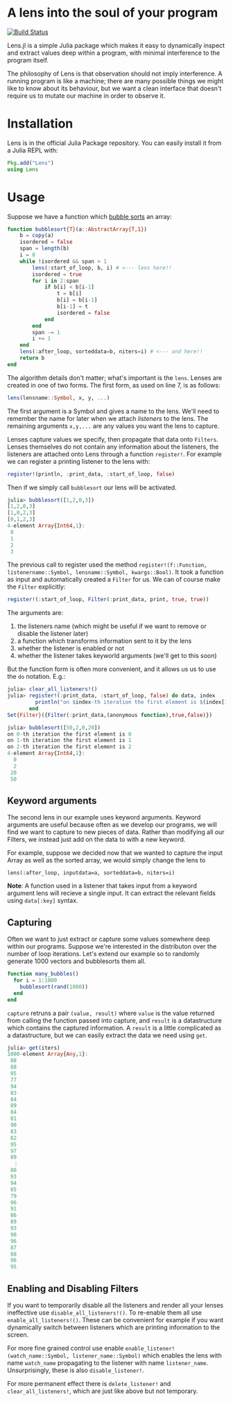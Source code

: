 # A lens into the soul of your program

[![Build Status](https://travis-ci.org/zenna/Lens.jl.svg?branch=master)](https://travis-ci.org/zenna/Lens.jl)

Lens.jl is a simple Julia package which makes it easy to dynamically inspect and extract values deep within a program, with minimal interference to the program itself.

The philosophy of Lens is that observation should not imply interference.  A running program is like a machine; there are many possible things we might like to know about its behaviour, but we want a clean interface that doesn't require us to mutate our machine in order to observe it.

# Installation

Lens is in the official Julia Package repository.  You can easily install it from a Julia REPL with:

```julia
Pkg.add("Lens")
using Lens
```

# Usage

Suppose we have a function which [bubble sorts](http://en.wikipedia.org/wiki/Bubble_sort) an array:

```julia
function bubblesort{T}(a::AbstractArray{T,1})
    b = copy(a)
    isordered = false
    span = length(b)
    i = 0
    while !isordered && span > 1
        lens(:start_of_loop, b, i) # <--- lens here!!
        isordered = true
        for i in 2:span
            if b[i] < b[i-1]
                t = b[i]
                b[i] = b[i-1]
                b[i-1] = t
                isordered = false
            end
        end
        span -= 1
        i += 1
    end
    lens(:after_loop, sorteddata=b, niters=i) # <--- and here!!
    return b
end
```

The algorithm details don't matter; what's important is the `lens`.  Lenses are created in one of two forms.  The first form, as used on line 7, is as follows:

```julia
lens(lensname::Symbol, x, y, ...)
```

The first argument is a Symbol and gives a name to the lens.  We'll need to remember the name for later when we attach *listeners* to the lens.
The remaining arguments `x,y,...` are any values you want the lens to capture.

Lenses capture values we specify, then propagate that data onto `Filters`.
Lenses themselves do not contain any information about the listeners, the listeners are attached onto Lens through a function `register!`.  For example we can register a printing listener to the lens with:

```julia
register!(println, :print_data, :start_of_loop, false)
```

Then if we simply call `bubblesort` our lens will be activated.

```julia
julia> bubblesort([1,2,0,3])
[1,2,0,3]
[1,0,2,3]
[0,1,2,3]
4-element Array{Int64,1}:
 0
 1
 2
 3
```

The previous call to register used the method `register!(f::Function, listenername::Symbol, lensname::Symbol, kwargs::Bool)`.  It took a  function as input and automatically created a `Filter` for us.  We can of course make the `Filter` explicitly:

```julia
register!(:start_of_loop, Filter(:print_data, print, true, true))
```

The arguments are:

1. the listeners name (which might be useful if we want to remove or disable the listener later)
2. a function which transforms information sent to it by the lens
3. whether the listener is enabled or not
4. whether the listener takes keyworld arguments (we'll get to this soon)

But the function form is often more convenient, and it allows us us to use the `do` notation. E.g.:

```julia
julia> clear_all_listeners!()
julia> register!(:print_data, :start_of_loop, false) do data, index
         println("on $index-th iteration the first element is $(index[1])")
       end
Set{Filter}({Filter(:print_data,(anonymous function),true,false)})

julia> bubblesort([50,2,0,20])
on 0-th iteration the first element is 0
on 1-th iteration the first element is 1
on 2-th iteration the first element is 2
4-element Array{Int64,1}:
  0
  2
 20
 50
```

## Keyword arguments

The second lens in our example uses keyword arguments.  Keyword arguments are useful because often as we develop our programs, we will find we want to capture to new pieces of data.  Rather than modifying all our Filters, we instead just add on the data to with a new keyword.

For example, suppose we decided now that we wanted to capture the input Array as well as the sorted array, we would simply change the lens to

`lens(:after_loop, inputdata=a, sorteddata=b, niters=i)`

__Note__: A function used in a listener that takes input from a keyword argument lens will recieve a single input.  It can extract the relevant fields using `data[:key]` syntax.

## Capturing

Often we want to just extract or capture some values somewhere deep within our programs.  Suppose we're interested in the distributon over the number of loop iterations.  Let's extend our example so to randomly generate 1000 vectors and bubblesorts them all.

```julia
function many_bubbles()
  for i = 1:1000
    bubblesort(rand(1000))
  end
end
```

`capture` retruns a pair `(value, result)` where `value` is the value returned from calling the function passed into capture, and `result` is a  datastructure which contains the captured information.  A `result` is a little complicated as a datastructure, but we can easily extract the data we need using `get`.

```julia
julia> get(iters)
1000-element Array{Any,1}:
 88
 88
 95
 77
 94
 83
 84
 89
 84
 81
 90
 83
 82
 95
 97
 89
  ⋮
 80
 93
 94
 85
 79
 96
 91
 86
 89
 93
 98
 96
 87
 88
 96
 95
```

<!-- ```julia
julia> using Gadfly
julia> plot(x=get(iters),Geom.density)
```
![iteration_distribution](images/density.svg?raw=true) -->

## Enabling and Disabling Filters

If you want to temporarily disable all the listeners and render all your lenses ineffective use `disable_all_listeners!()`.  To re-enable them all use `enable_all_listeners!()`.  These can be convenient for example if you want dynamically switch between listeners which are printing information to the screen.

For more fine grained control use enable `enable_listener!(watch_name::Symbol, listener_name::Symbol)` which enables the lens with name `watch_name` propagating to the listener with name `listener_name`.  Unsurprisingly, these is also `disable_listener!`.

For more permanent effect there is `delete_listener!` and `clear_all_listeners!`, which are just like above but not temporary.